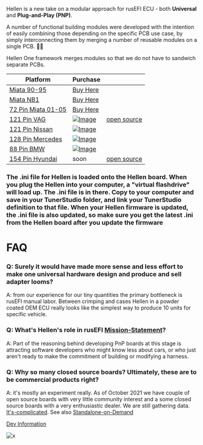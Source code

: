 
Hellen is a new take on a modular approach for rusEFI ECU - both **Universal** and **Plug-and-Play (PNP)**.

A number of functional building modules were developed with the intention of easily combining those depending on the specific PCB use case, by simply interconnecting them by merging a number of reusable modules on a single PCB. 🤜🤛

Hellen One framework merges modules so that we do not have to sandwich separate PCBs.

|Platform|Purchase| |
|--------|--------|--|
|[Miata 90-95](Hellen64-Miata-NA6-94)|[Buy Here](https://www.beermoneymotorsports.com/)|
|[Miata NB1](Hellen-NB1)|[Buy Here](https://www.beermoneymotorsports.com/)|
|[72 Pin Miata 01-05](Hellen-NB2)|[Buy Here](https://www.beermoneymotorsports.com/)|
|[121 Pin VAG](Hellen121VAG)|[![Image](Images/ebay_gen_button.gif)](https://www.ebay.com/itm/334048095704)|[open source](https://github.com/rusefi/hellen121vag)|
|[121 Pin Nissan](Hellen-121-Nissan)|[![Image](Images/ebay_gen_button.gif)](https://www.ebay.com/itm/334061645783)|
|[128 Pin Mercedes](Hellen-128-Mercedes)|[![Image](Images/ebay_gen_button.gif)](https://www.ebay.com/itm/334094173341)|
|[88 Pin BMW](Hellen-88-BMW)|[![Image](Images/ebay_gen_button.gif)](https://www.ebay.com/itm/334235601464)|
|[154 Pin Hyundai](Hellen-154-Hyundai)|soon|[open source](https://github.com/rusefi/hellen154hyundai)|

### The .ini file for Hellen is loaded onto the Hellen board. When you plug the Hellen into your computer, a "virtual flashdrive" will load up. The .ini file is in there. Copy to your computer and save in your TunerStudio folder, and link your TunerStudio definition to that file. When your Hellen firmware is updated, the .ini file is also updated, so make sure you get the latest .ini from the Hellen board after you update the firmware

# FAQ

### Q: Surely it would have made more sense and less effort to make one universal hardware design and produce and sell adapter looms?

A: from our experience for our tiny quantities the primary bottleneck is rusEFI manual labor. Between crimping and cases Hellen in a powder coated OEM ECU really looks like the simplest way to produce 10 units for specific vehicle.

### Q: What's Hellen's role in rusEFI [Mission-Statement](Mission-Statement)?

A: Part of the reasoning behind developing PnP boards at this stage is attracting software developers who might know less about cars, or who just aren't ready to make the commitment of building or modifying a harness.

### Q: Why so many closed source boards? Ultimately, these are to be commercial products right?

A: it's mostly an experiment really. As of October 2021 we have couple of open source boards with very little community interest and a some closed source boards with a very enthusiastic dealer. We are still gathering data. [It's-complicated](It's-complicated). See also [Standalone-on-Demand](Standalone-on-Demand)

[Dev Information](https://github.com/andreika-git/hellen-one/wiki)

![x](Hardware/Hellen/hellen-one-logo-300.jpg)
